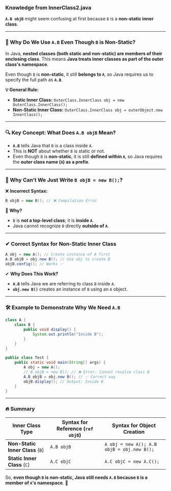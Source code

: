 ### **Knowledge from InnerClass2.java**
**`A.B objB`** might seem confusing at first because `B` is a **non-static inner class**.

---

### **🚀 Why Do We Use `A.B` Even Though `B` is Non-Static?**
In Java, **nested classes (both static and non-static) are members of their enclosing class**. This means **Java treats inner classes as part of the outer class's namespace**.

Even though `B` is **non-static**, it still **belongs to `A`**, so Java requires us to specify the full path as **`A.B`**.

**💡 General Rule:**
- **Static Inner Class:** `OuterClass.InnerClass obj = new OuterClass.InnerClass();`
- **Non-Static Inner Class:** `OuterClass.InnerClass obj = outerObject.new InnerClass();`

---

### **🔍 Key Concept: What Does `A.B objB` Mean?**
- **`A.B`** tells Java that `B` is a class inside `A`.
- This is **NOT** about whether `B` is static or not.
- Even though `B` is **non-static**, it is still **defined within `A`**, so Java requires the **outer class name (`A`) as a prefix**.

---

### **🚀 Why Can’t We Just Write `B objB = new B();`?**
❌ **Incorrect Syntax:**
```java
B objB = new B(); // ❌ Compilation Error
```
🚫 **Why?**
- `B` is **not a top-level class**; it is **inside `A`**.
- Java cannot recognize `B` directly **outside of `A`**.

---

### **✔ Correct Syntax for Non-Static Inner Class**
```java
A obj = new A(); // Create instance of A first
A.B objB = obj.new B(); // Use obj to create B
objB.config(); // Works ✅
```
✔ **Why Does This Work?**
- **`A.B`** tells Java we are referring to class `B` inside `A`.
- **`obj.new B()`** creates an instance of `B` using an `A` object.

---

### **🛠 Example to Demonstrate Why We Need `A.B`**
```java
class A {
    class B {
        public void display() {
            System.out.println("Inside B");
        }
    }
}

public class Test {
    public static void main(String[] args) {
        A obj = new A();
        // B objB = new B(); // ❌ Error: Cannot resolve class B
        A.B objB = obj.new B(); // ✅ Correct way
        objB.display(); // Output: Inside B
    }
}
```
---

### **🔥 Summary**
| Inner Class Type | Syntax for Reference (`ref objB`) | Syntax for Object Creation |
|-----------------|---------------------------------|-----------------------------|
| **Non-Static Inner Class** (`B`) | `A.B objB` | `A obj = new A(); A.B objB = obj.new B();` |
| **Static Inner Class** (`C`) | `A.C objC` | `A.C objC = new A.C();` |

So, **even though `B` is non-static, Java still needs `A.B` because `B` is a member of `A`'s namespace**. 🚀